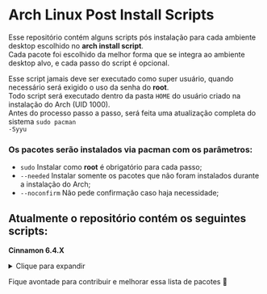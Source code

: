 # Arch Linux Post Install Scripts

Esse repositório contém alguns scripts pós instalação para cada ambiente desktop escolhido no <b>arch install script</b>.<br>
Cada pacote foi escolhido da melhor forma que se integra ao ambiente desktop alvo, e cada passo do script é opcional.<br>

Esse script jamais deve ser executado como super usuário, quando necessário será exigido o uso da senha do <b>root</b>.<br>
Todo script será executado dentro da pasta <code>HOME</code> do usuário criado na instalação do Arch (UID 1000).<br>
Antes do processo passo a passo, será feita uma atualização completa do sistema <code>sudo pacman -Syyu</code>

### Os pacotes serão instalados via pacman com os parâmetros:
- <code>sudo</code> Instalar como <b>root</b> é obrigatório para cada passo;
- <code>--needed</code> Instalar somente os pacotes que não foram instalados durante a instalação do Arch;
- <code>--noconfirm</code> Não pede confirmação caso haja necessidade;

###

## Atualmente o repositório contém os seguintes scripts:

<b>Cinnamon 6.4.X</b>
<details>
  <summary>Clique para expandir</summary>
  
  ## Passos do script para Cinnamon Desktop
  1. Pacotes de compactadores / descompactadores: unzip zip unrar 7zip xz;
  2. Pacotes adicionais: base-devel bash-completion blueman fastfetch ffmpegthumbnailer git man power-profiles-daemon reflector system-config-printer;
  3. Serviços: bluez (Bluetooth) cups touchegg speech-dispatcher;
  4. Pacotes Xorg e Wayland;
  5. CIFS Utils, NTFS 3G, GVFS e exFAT;
  6. Fontes Noto Fonts, Fira Sans Fonts, Fira Code, Adobe Source Fonts, Ubuntu Fonts, Roboto;
  7. Adwaita Icons, Adwaita Fonts, Adwaita Themes;
  8. Todos os pacotes do cinnamon;
  9. Pacotes e plucins do NEMO;
  10. Firefox (pt-br);
  12. Libreoffice (pt-br);
  13. Thunderbird (pt-br);
  14. Drawing (Paint), Peek (Captura de tela) e gThumb (Visualizador de imagens);
  15. Aplicativos GNOME: Calculator, Characres, Calendar, File Roller, Disk Utility, Font Viewer, Screenshots, MPV, Seahorse;
  16. Cinnamon XAPPS: xed, xreader, xapp framework;
  17. Yet Another Yogurt (YAY Package manager para o Arch User Repository);
  18. Pacotes encontrados no AUR: lightdm-settings, bulky renamer, GNOME Online Accounts GTK
  19. Remove os pacotes que não são necesários ou duplicados: VIM, HTOP, Engrampa
  20. Configura o grupo autologin para o usuário ID 1000 (Que foi especificado no archinstall script);
  21. Configura as pastas do usuário como: Vídeos, Músicas, Imagens, Rede e outras (Usando pt-BR);
  22. Instala Fluent GTK + Fluent Icon theme;
  23. Ajusta o Fluent GTK + Fluent Icon theme;
</details>



Fique avontade para contribuir e melhorar essa lista de pacotes 🙏
